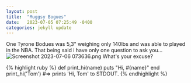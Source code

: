 ```yaml
---
layout: post
title:  "Muggsy Bogues"
date:   2023-07-05 07:25:49 -0400
categories: jekyll update
---
```


One Tyrone Bodues was 5,3" weighing only 140lbs and was able to played in the NBA. That being said i have only one question to ask you... 
![Screenshot 2023-07-06 073636.png](https://s2.loli.net/2023/07/06/VzYMdXnEu3QfbjF.png)
 What's your excuse? 


 {% highlight ruby %}
def print_hi(name)
  puts "Hi, #{name}"
end
print_hi('Tom')
#=> prints 'Hi, Tom' to STDOUT.
{% endhighlight %}

